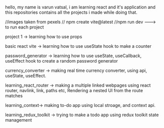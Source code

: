 hello, my name is varun vatsal, i am learning react and it's application and this repositories contains 
all the projects i made while doing that.

//images taken from pexels
// npm create vite@latest
//npm run dev ---> to run each project

project 1 -> learning how to use props 

basic react vite -> learning how to use useState hook to make a counter

password_generator -> learning how to use useState, useCallback, useEffect hook to create a random password generator

currency_converter -> making real time currency converter, using api, useState, useEffect.

learning_react_router -> making a multiple linked webpages using react router, navlink, link, paths etc, Rendering a nested UI from the route matches

learning_context-> making to-do app using local stroage, and context api.

learning_redux_toolkit -> trying to make a todo app using redux toolkit state management

